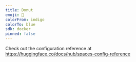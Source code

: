 ```yaml
---
title: Donut
emoji: 🐨
colorFrom: indigo
colorTo: blue
sdk: docker
pinned: false
---
```


Check out the configuration reference at https://huggingface.co/docs/hub/spaces-config-reference

